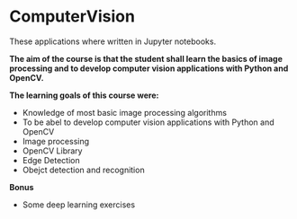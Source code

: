 # ComputerVision

These applications where written in Jupyter notebooks. 

**The aim of the course is that the student shall
learn the basics of image processing and to
develop
computer vision applications with Python and
OpenCV.**

**The learning goals of this course were:**

* Knowledge of most basic image processing algorithms
* To be abel to develop computer vision applications with Python and OpenCV
* Image processing
* OpenCV Library
* Edge Detection
* Obejct detection and recognition

**Bonus**
* Some deep learning exercises 
